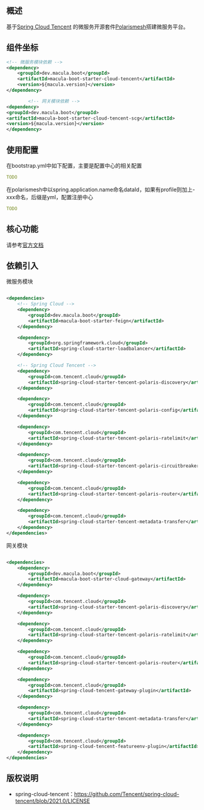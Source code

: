 ## 概述

基于[Spring Cloud Tencent](https://github.com/tencent/spring-cloud-tencent)
的微服务开源套件[Polarismesh](https://polarismesh.cn/)搭建微服务平台。

## 组件坐标

```xml
<!-- 微服务模块依赖 -->
<dependency>
    <groupId>dev.macula.boot</groupId>
    <artifactId>macula-boot-starter-cloud-tencent</artifactId>
    <version>${macula.version}</version>
</dependency>

        <!-- 网关模块依赖 -->
<dependency>
<groupId>dev.macula.boot</groupId>
<artifactId>macula-boot-starter-cloud-tencent-scg</artifactId>
<version>${macula.version}</version>
</dependency>
```

## 使用配置

在bootstrap.yml中如下配置，主要是配置中心的相关配置

```yaml
TODO
```

在polarismesh中以spring.application.name命名dataId，如果有profile则加上-xxx命名，后缀是yml，配置注册中心

```yaml
TODO
```

## 核心功能

请参考[官方文档](https://github.com/tencent/spring-cloud-tencent)

## 依赖引入

微服务模块

```xml

<dependencies>
    <!-- Spring Cloud -->
    <dependency>
        <groupId>dev.macula.boot</groupId>
        <artifactId>macula-boot-starter-feign</artifactId>
    </dependency>

    <dependency>
        <groupId>org.springframework.cloud</groupId>
        <artifactId>spring-cloud-starter-loadbalancer</artifactId>
    </dependency>

    <!-- Spring Cloud Tencent -->
    <dependency>
        <groupId>com.tencent.cloud</groupId>
        <artifactId>spring-cloud-starter-tencent-polaris-discovery</artifactId>
    </dependency>

    <dependency>
        <groupId>com.tencent.cloud</groupId>
        <artifactId>spring-cloud-starter-tencent-polaris-config</artifactId>
    </dependency>

    <dependency>
        <groupId>com.tencent.cloud</groupId>
        <artifactId>spring-cloud-starter-tencent-polaris-ratelimit</artifactId>
    </dependency>

    <dependency>
        <groupId>com.tencent.cloud</groupId>
        <artifactId>spring-cloud-starter-tencent-polaris-circuitbreaker</artifactId>
    </dependency>

    <dependency>
        <groupId>com.tencent.cloud</groupId>
        <artifactId>spring-cloud-starter-tencent-polaris-router</artifactId>
    </dependency>

    <dependency>
        <groupId>com.tencent.cloud</groupId>
        <artifactId>spring-cloud-starter-tencent-metadata-transfer</artifactId>
    </dependency>
</dependencies>
```

网关模块

```xml

<dependencies>
    <dependency>
        <groupId>dev.macula.boot</groupId>
        <artifactId>macula-boot-starter-cloud-gateway</artifactId>
    </dependency>

    <dependency>
        <groupId>com.tencent.cloud</groupId>
        <artifactId>spring-cloud-starter-tencent-polaris-discovery</artifactId>
    </dependency>

    <dependency>
        <groupId>com.tencent.cloud</groupId>
        <artifactId>spring-cloud-starter-tencent-polaris-ratelimit</artifactId>
    </dependency>

    <dependency>
        <groupId>com.tencent.cloud</groupId>
        <artifactId>spring-cloud-starter-tencent-polaris-router</artifactId>
    </dependency>

    <dependency>
        <groupId>com.tencent.cloud</groupId>
        <artifactId>spring-cloud-tencent-gateway-plugin</artifactId>
    </dependency>

    <dependency>
        <groupId>com.tencent.cloud</groupId>
        <artifactId>spring-cloud-starter-tencent-metadata-transfer</artifactId>
    </dependency>

    <dependency>
        <groupId>com.tencent.cloud</groupId>
        <artifactId>spring-cloud-tencent-featureenv-plugin</artifactId>
    </dependency>
</dependencies>
```

## 版权说明

- spring-cloud-tencent：https://github.com/Tencent/spring-cloud-tencent/blob/2021.0/LICENSE